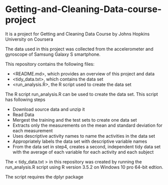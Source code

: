 # Getting-and-Cleaning-Data-course-project
It is a project for Getting and Cleaning Data Course by Johns Hopkins University on Coursera

The data used in this project was collected from the accelerometer and gyroscope of Samsung Galaxy S smartphone.

This repository contains the following files:

* <README.md>, which provides an overview of this project and data
* <tidy_data.txt>, which contains the data set
* <run_analysis.R>, the R script used to create the data set




The R script run_analysis.R can be used to create the data set. 
This script has following steps
* Download source data and unzip it
* Read Data
* Mergest the training and the test sets to create one data set
* Extracts only the measurements on the mean and standard deviation for each measurement
* Uses descriptive activity names to name the activities in the data set
* Appropriately labels the data set with descriptive variable names
* From the data set in step4, creates a second, independent tidy data set with the average of each variable for each activity and each subject

The < tidy_data.txt > in this repository was created by  running the run_analysis.R script using R version 3.5.2 on Windows 10 pro 64-bit edtion.

The script requires the dplyr package
